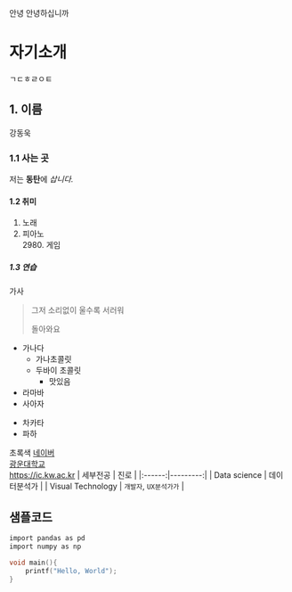 안녕 안녕하십니까

# 자기소개

ㄱㄷㅎㄹㅇㅌ

## 1. 이름

강동욱

### 1.1 사는 곳

저는 **동탄**에 _삽니다._

#### 1.2 취미

1. 노래
1. 피아노  
2980\. 게임 
##### 1.3 연습
가사  
>그저 소리없이 울수록 서러워  
>
>돌아와요

- 가나다
    - 가나초콜릿
    - 두바이 초콜릿
        - 맛있음
- 라마바
- 사아자
* 차카타
* 파하

초록색 [네이버](https://naver.com)  
[광운대학교](https://www.kw.ac.kr)  
<https://ic.kw.ac.kr>
| 세부전공        | 진로                   |
|:------:|---------:|
| Data science      | 데이터분석가         |
| Visual Technology | `개발자`, `UX분석가가`   |




## 샘플코드
```C
import pandas as pd
import numpy as np

void main(){
    printf("Hello, World");
}

```
